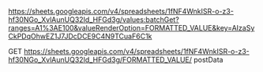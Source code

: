https://sheets.googleapis.com/v4/spreadsheets/1fNF4WnkISR-o-z3-hf30NGo_XvlAunUQ32Id_HFGd3g/values:batchGet?ranges=A1%3AE100&valueRenderOption=FORMATTED_VALUE&key=AIzaSyCkPDqOhwEZ1J7JDcDCE9C4N9TCuaF6C1k


GET https://sheets.googleapis.com/v4/spreadsheets/1fNF4WnkISR-o-z3-hf30NGo_XvlAunUQ32Id_HFGd3g/FORMATTED_VALUE/
postData